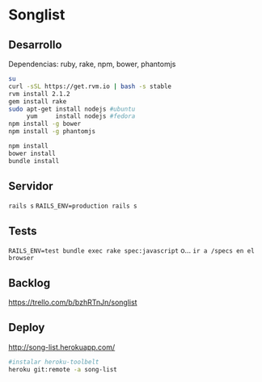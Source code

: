 Songlist
========

## Desarrollo

Dependencias: ruby, rake, npm, bower, phantomjs
```bash
su
curl -sSL https://get.rvm.io | bash -s stable
rvm install 2.1.2
gem install rake
sudo apt-get install nodejs #ubuntu
     yum     install nodejs #fedora
npm install -g bower
npm install -g phantomjs
```

```bash
npm install
bower install
bundle install
```

## Servidor
`rails s`
`RAILS_ENV=production rails s`

## Tests
`RAILS_ENV=test bundle exec rake spec:javascript`
o...
`ir a /specs en el browser`


## Backlog
https://trello.com/b/bzhRTnJn/songlist

## Deploy
http://song-list.herokuapp.com/

```bash
#instalar heroku-toolbelt
heroku git:remote -a song-list
```
